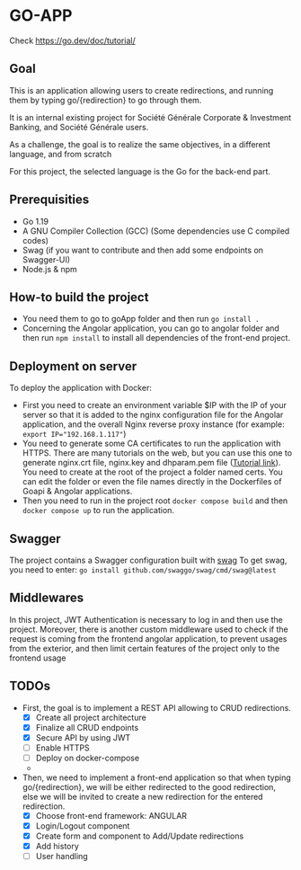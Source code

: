 # GO-APP

Check https://go.dev/doc/tutorial/


## Goal

This is an application allowing users to create redirections, and running them by typing go/{redirection} to go through them.

It is an internal existing project for Société Générale Corporate & Investment Banking, and Société Générale users.

As a challenge, the goal is to realize the same objectives, in a different language, and from scratch

For this project, the selected language is the Go for the back-end part.

## Prerequisities

- Go 1.19
- A GNU Compiler Collection (GCC) (Some dependencies use C compiled codes)
- Swag (if you want to contribute and then add some endpoints on Swagger-UI)
- Node.js & npm

## How-to build the project

- You need them to go to goApp folder and then run `go install .`
- Concerning the Angolar application, you can go to angolar folder and then run `npm install` to install all dependencies of the front-end project.

## Deployment on server

To deploy the application with Docker:

- First you need to create an environment variable $IP with the IP of your server so that it is added to the nginx configuration file for the Angolar application, and the overall Nginx reverse proxy instance (for example: `export IP="192.168.1.117"`)
- You need to generate some CA certificates to run the application with HTTPS. There are many tutorials on the web, but you can use this one to generate nginx.crt file, nginx.key and dhparam.pem file ([Tutorial link](https://mpolinowski.github.io/docs/DevOps/NGINX/2020-08-27--nginx-docker-ssl-certs-self-signed/2020-08-27)). You need to create at the root of the project a folder named certs. You can edit the folder or even the file names directly in the Dockerfiles of Goapi & Angolar applications.
- Then you need to run in the project root
  `docker compose build` and then `docker compose up` to run the application.

## Swagger

The project contains a Swagger configuration built with [swag](https://github.com/swaggo/swag)
To get swag, you need to enter: `go install github.com/swaggo/swag/cmd/swag@latest`

## Middlewares

In this project, JWT Authentication is necessary to log in and then use the project.
Moreover, there is another custom middleware used to check if the request is coming from the frontend angolar application, to prevent usages from the exterior, and then limit certain features of the project only to the frontend usage

## TODOs

- First, the goal is to implement a REST API allowing to CRUD redirections.
    - [x] Create all project architecture
    - [x] Finalize all CRUD endpoints
    - [x] Secure API by using JWT
    - [ ] Enable HTTPS
    - [ ] Deploy on docker-compose
    - 
- Then, we need to implement a front-end application so that when typing go/{redirection}, we will be either redirected to the good redirection, else we will be invited to create a new redirection for the entered redirection.
    - [x] Choose front-end framework: ANGULAR
    - [x] Login/Logout component
    - [x] Create form and component to Add/Update redirections
    - [x] Add history
    - [ ] User handling
